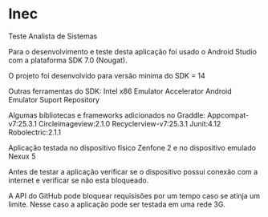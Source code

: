 # Inec
Teste Analista de Sistemas

Para o desenvolvimento e teste desta aplicação foi usado o Android Studio com a plataforma SDK 7.0 (Nougat). 

O projeto foi desenvolvido para versão minima do SDK = 14

Outras ferramentas do SDK:
Intel x86 Emulator Accelerator
Android Emulator
Suport Repository

Algumas bibliotecas e frameworks adicionados no Graddle:
  Appcompat-v7:25.3.1
  Circleimageview:2.1.0
  Recyclerview-v7:25.3.1
  Junit:4.12
  Robolectric:2.1.1
  
Aplicação testada no dispositivo físico Zenfone 2 e no dispositivo emulado Nexux 5

Antes de testar a aplicação verificar se o dispositivo possui conexão com a internet e verificar se não esta bloqueado.

A API do GitHub pode bloquear requisisões por um tempo caso se atinja um limite.
Nesse caso a aplicação pode ser testada em uma rede 3G.
